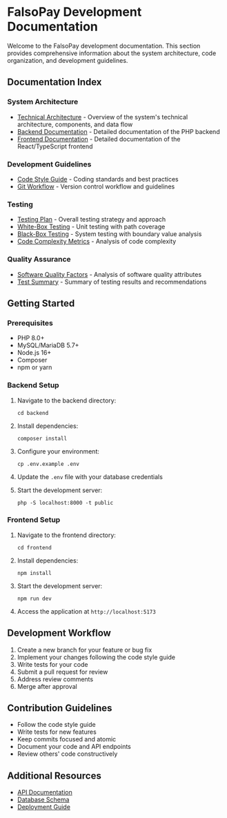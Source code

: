 # FalsoPay Development Documentation

Welcome to the FalsoPay development documentation. This section provides comprehensive information about the system architecture, code organization, and development guidelines.

## Documentation Index

### System Architecture

- [Technical Architecture](technical-architecture.md) - Overview of the system's technical architecture, components, and data flow
- [Backend Documentation](backend-documentation.md) - Detailed documentation of the PHP backend
- [Frontend Documentation](frontend-documentation.md) - Detailed documentation of the React/TypeScript frontend

### Development Guidelines

- [Code Style Guide](code-style-guide.md) - Coding standards and best practices
- [Git Workflow](git-workflow.md) - Version control workflow and guidelines

### Testing

- [Testing Plan](../testing/testing-plan.md) - Overall testing strategy and approach
- [White-Box Testing](../testing/white-box-tests.md) - Unit testing with path coverage
- [Black-Box Testing](../testing/black-box-tests.md) - System testing with boundary value analysis
- [Code Complexity Metrics](../testing/code-complexity-metrics.md) - Analysis of code complexity

### Quality Assurance

- [Software Quality Factors](../testing/software-quality-factors.md) - Analysis of software quality attributes
- [Test Summary](../testing/test-summary.md) - Summary of testing results and recommendations

## Getting Started

### Prerequisites

- PHP 8.0+
- MySQL/MariaDB 5.7+
- Node.js 16+
- Composer
- npm or yarn

### Backend Setup

1. Navigate to the backend directory:
   ```
   cd backend
   ```

2. Install dependencies:
   ```
   composer install
   ```

3. Configure your environment:
   ```
   cp .env.example .env
   ```

4. Update the `.env` file with your database credentials

5. Start the development server:
   ```
   php -S localhost:8000 -t public
   ```

### Frontend Setup

1. Navigate to the frontend directory:
   ```
   cd frontend
   ```

2. Install dependencies:
   ```
   npm install
   ```

3. Start the development server:
   ```
   npm run dev
   ```

4. Access the application at `http://localhost:5173`

## Development Workflow

1. Create a new branch for your feature or bug fix
2. Implement your changes following the code style guide
3. Write tests for your code
4. Submit a pull request for review
5. Address review comments
6. Merge after approval

## Contribution Guidelines

- Follow the code style guide
- Write tests for new features
- Keep commits focused and atomic
- Document your code and API endpoints
- Review others' code constructively

## Additional Resources

- [API Documentation](api-documentation.md)
- [Database Schema](database-schema.md)
- [Deployment Guide](deployment-guide.md) 